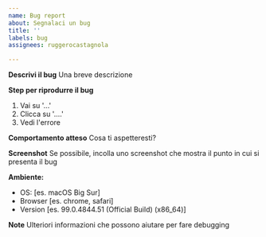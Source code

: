 ```yaml
---
name: Bug report
about: Segnalaci un bug
title: ''
labels: bug
assignees: ruggerocastagnola

---
```


**Descrivi il bug**
Una breve descrizione

**Step per riprodurre il bug**
1. Vai su '...'
2. Clicca su '....'
3. Vedi l'errore

**Comportamento atteso**
Cosa ti aspetteresti?

**Screenshot**
Se possibile, incolla uno screenshot che mostra il punto in cui si presenta il bug

**Ambiente:**
 - OS: [es. macOS Big Sur]
 - Browser [es. chrome, safari]
 - Version [es. 99.0.4844.51 (Official Build) (x86_64)]

**Note**
Ulteriori informazioni che possono aiutare per fare debugging
